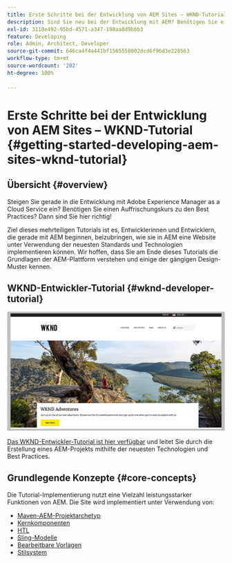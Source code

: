 ```yaml
---
title: Erste Schritte bei der Entwicklung von AEM Sites – WKND-Tutorial
description: Sind Sie neu bei der Entwicklung mit AEM? Benötigen Sie einen Auffrischungskurs zu Best Practices? Dann sind Sie hier richtig! Ziel dieses mehrteiligen Tutorials ist es, Entwicklerinnen und Entwicklern, die gerade mit AEM beginnen, beizubringen, wie sie in AEM eine Website unter Verwendung der neuesten Standards und Technologien implementieren können.
exl-id: 3110e492-95bd-4571-a347-198aa8d9bbb3
feature: Developing
role: Admin, Architect, Developer
source-git-commit: 646ca4f4a441bf1565558002dcd6f96d3e228563
workflow-type: tm+mt
source-wordcount: '202'
ht-degree: 100%

---
```


# Erste Schritte bei der Entwicklung von AEM Sites – WKND-Tutorial {#getting-started-developing-aem-sites-wknd-tutorial}

## Übersicht {#overview}

Steigen Sie gerade in die Entwicklung mit Adobe Experience Manager as a Cloud Service ein? Benötigen Sie einen Auffrischungskurs zu den Best Practices? Dann sind Sie hier richtig!

Ziel dieses mehrteiligen Tutorials ist es, Entwicklerinnen und Entwicklern, die gerade mit AEM beginnen, beizubringen, wie sie in AEM eine Website unter Verwendung der neuesten Standards und Technologien implementieren können. Wir hoffen, dass Sie am Ende dieses Tutorials die Grundlagen der AEM-Plattform verstehen und einige der gängigen Design-Muster kennen.

## WKND-Entwickler-Tutorial {#wknd-developer-tutorial}

![WKND](assets/wknd-tutorial-homepage.png)

[Das WKND-Entwickler-Tutorial ist hier verfügbar](https://experienceleague.adobe.com/docs/experience-manager-learn/getting-started-wknd-tutorial-develop/overview.html?lang=de) und leitet Sie durch die Erstellung eines AEM-Projekts mithilfe der neuesten Technologien und Best Practices.

## Grundlegende Konzepte {#core-concepts}

Die Tutorial-Implementierung nutzt eine Vielzahl leistungsstarker Funktionen von AEM. Die Site wird implementiert unter Verwendung von:

* [Maven-AEM-Projektarchetyp](https://experienceleague.adobe.com/docs/experience-manager-core-components/using/developing/archetype/overview.html?lang=de)
* [Kernkomponenten](https://experienceleague.adobe.com/docs/experience-manager-core-components/using/introduction.html?lang=de)
* [HTL](https://experienceleague.adobe.com/docs/experience-manager-htl/using/getting-started/getting-started.html?lang=de)
* [Sling-Modelle](https://sling.apache.org/documentation/bundles/models.html)
* [Bearbeitbare Vorlagen](https://experienceleague.adobe.com/docs/experience-manager-learn/sites/page-authoring/template-editor-feature-video-use.html?lang=de)
* [Stilsystem](https://experienceleague.adobe.com/docs/experience-manager-learn/sites/page-authoring/style-system-feature-video-use.html?lang=de)
